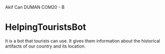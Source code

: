 Akif Can DUMAN
COM20 - B
# HelpingTouristsBot
It is a bot that tourists can use. It gives them information about the historical artifacts of our country and its location.
